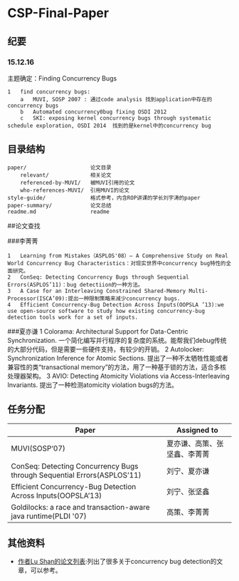 # CSP-Final-Paper

## 纪要

### 15.12.16

主题确定：Finding Concurrency Bugs

	1	find concurrency bugs:
		a	MUVI, SOSP 2007 : 通过code analysis 找到application中存在的concurrency bugs
		b	Automated concurrency0bug fixing OSDI 2012
		c	SKI: exposing kernel concurrency bugs through systematic schedule exploration, OSDI 2014  找到的是kernel中的concurrency bug


## 目录结构

	paper/                    论文目录
		relevant/             相关论文
		referenced-by-MUVI/   被MUVI引用的论文
		who-references-MUVI/  引用MUVI的论文
	style-guide/              格式参考，内含ROP讲课的学长刘宇涛的paper
	paper-summary/            论文总结
	readme.md                 readme

##论文查找

###李菁菁 

    1   Learning from Mistakes（ASPLOS'08）— A Comprehensive Study on Real World Concurrency Bug Characteristics：对现实世界中concurrency bug特性的全面研究。
    2   ConSeq: Detecting Concurrency Bugs through Sequential Errors(ASPLOS’11)：bug detectiion的一种方法。
    3   A Case for an Interleaving Constrained Shared-Memory Multi-Processor(ISCA’09):提出一种限制策略来减少concurrency bugs.
    4   Efficient Concurrency-Bug Detection Across Inputs(OOPSLA ’13):we use open-source software to study how existing concurrency-bug detection tools work for a set of inputs.

###夏亦谦
    1   Colorama: Architectural Support for Data-Centric Synchronization. 一个简化编写并行程序的复杂度的系统。能帮我们debug传统的大部分代码，但是需要一些硬件支持，有较少的开销。
    2   Autolocker: Synchronization Inference for Atomic Sections. 提出了一种不太牺牲性能或者兼容性的类“transactional memory”的方法，用了一种基于锁的方法，适合多核处理器架构。
    3   AVIO: Detecting Atomicity Violations via Access-Interleaving Invariants. 提出了一种检测atomicity violation bugs的方法。

## 任务分配

Paper                                                                           | Assigned to
-------------                                                                   | -------------
MUVI(SOSP‘07)                                                                   | 夏亦谦、高策、张坚鑫、李菁菁
ConSeq: Detecting Concurrency Bugs through Sequential Errors(ASPLOS’11)         | 刘宁、夏亦谦
Efficient Concurrency-Bug Detection Across Inputs(OOPSLA’13)                    | 刘宁、张坚鑫
Goldilocks: a race and transaction-aware java runtime(PLDI '07)  | 高策、李菁菁

## 其他资料
* [作者Lu Shan的论文列表](http://dblp.uni-trier.de/pers/hd/l/Lu:Shan):列出了很多关于concurrency bug detection的文章，可以参考。
